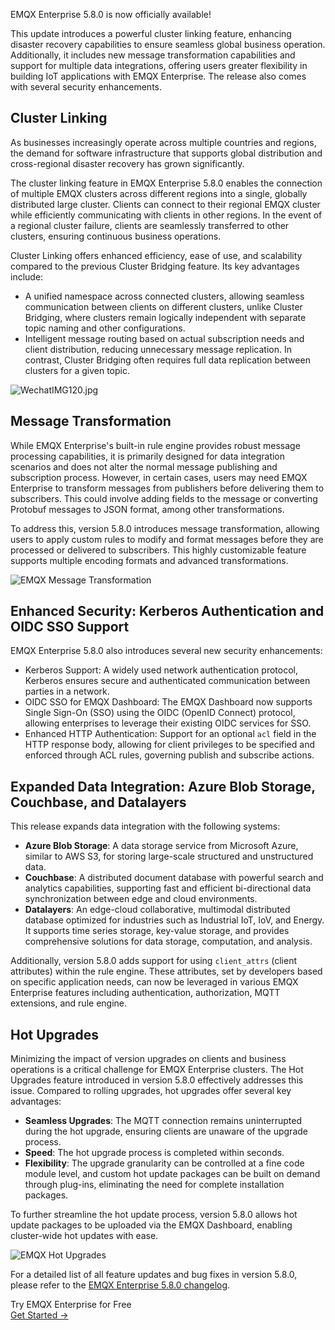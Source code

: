EMQX Enterprise 5.8.0 is now officially available!

This update introduces a powerful cluster linking feature, enhancing disaster recovery capabilities to ensure seamless global business operation. Additionally, it includes new message transformation capabilities and support for multiple data integrations, offering users greater flexibility in building IoT applications with EMQX Enterprise. The release also comes with several security enhancements.

## Cluster Linking

As businesses increasingly operate across multiple countries and regions, the demand for software infrastructure that supports global distribution and cross-regional disaster recovery has grown significantly.

The cluster linking feature in EMQX Enterprise 5.8.0 enables the connection of multiple EMQX clusters across different regions into a single, globally distributed large cluster. Clients can connect to their regional EMQX cluster while efficiently communicating with clients in other regions. In the event of a regional cluster failure, clients are seamlessly transferred to other clusters, ensuring continuous business operations.

Cluster Linking offers enhanced efficiency, ease of use, and scalability compared to the previous Cluster Bridging feature. Its key advantages include:

- A unified namespace across connected clusters, allowing seamless communication between clients on different clusters, unlike Cluster Bridging, where clusters remain logically independent with separate topic naming and other configurations.
- Intelligent message routing based on actual subscription needs and client distribution, reducing unnecessary message replication. In contrast, Cluster Bridging often requires full data replication between clusters for a given topic.

![WechatIMG120.jpg](https://assets.emqx.com/images/d87c4b48543e6b329e851253415b46e7.jpg)

## Message Transformation

While EMQX Enterprise's built-in rule engine provides robust message processing capabilities, it is primarily designed for data integration scenarios and does not alter the normal message publishing and subscription process. However, in certain cases, users may need EMQX Enterprise to transform messages from publishers before delivering them to subscribers. This could involve adding fields to the message or converting Protobuf messages to JSON format, among other transformations.

To address this, version 5.8.0 introduces message transformation, allowing users to apply custom rules to modify and format messages before they are processed or delivered to subscribers. This highly customizable feature supports multiple encoding formats and advanced transformations.

![EMQX Message Transformation](https://assets.emqx.com/images/9d3bd8813545e80d22b0947fa348ab9b.png)

## Enhanced Security: Kerberos Authentication and OIDC SSO Support

EMQX Enterprise 5.8.0 also introduces several new security enhancements:

- Kerberos Support: A widely used network authentication protocol, Kerberos ensures secure and authenticated communication between parties in a network.
- OIDC SSO for EMQX Dashboard: The EMQX Dashboard now supports Single Sign-On (SSO) using the OIDC (OpenID Connect) protocol, allowing enterprises to leverage their existing OIDC services for SSO.
- Enhanced HTTP Authentication: Support for an optional `acl` field in the HTTP response body, allowing for client privileges to be specified and enforced through ACL rules, governing publish and subscribe actions.

## Expanded Data Integration: Azure Blob Storage, Couchbase, and Datalayers

This release expands data integration with the following systems:

- **Azure Blob Storage**: A data storage service from Microsoft Azure, similar to AWS S3, for storing large-scale structured and unstructured data.
- **Couchbase**: A distributed document database with powerful search and analytics capabilities, supporting fast and efficient bi-directional data synchronization between edge and cloud environments.
- **Datalayers**: An edge-cloud collaborative, multimodal distributed database optimized for industries such as Industrial IoT, IoV, and Energy. It supports time series storage, key-value storage, and provides comprehensive solutions for data storage, computation, and analysis.

Additionally, version 5.8.0 adds support for using `client_attrs` (client attributes) within the rule engine. These attributes, set by developers based on specific application needs, can now be leveraged in various EMQX Enterprise features including authentication, authorization, MQTT extensions, and rule engine.

## Hot Upgrades

Minimizing the impact of version upgrades on clients and business operations is a critical challenge for EMQX Enterprise clusters. The Hot Upgrades feature introduced in version 5.8.0 effectively addresses this issue. Compared to rolling upgrades, hot upgrades offer several key advantages:

- **Seamless Upgrades**: The MQTT connection remains uninterrupted during the hot upgrade, ensuring clients are unaware of the upgrade process.
- **Speed**: The hot upgrade process is completed within seconds.
- **Flexibility**: The upgrade granularity can be controlled at a fine code module level, and custom hot update packages can be built on demand through plug-ins, eliminating the need for complete installation packages.

To further streamline the hot update process, version 5.8.0 allows hot update packages to be uploaded via the EMQX Dashboard, enabling cluster-wide hot updates with ease.

![EMQX Hot Upgrades](https://assets.emqx.com/images/a3026ab1c488c60cb3c3b90f54d6715f.png)

For a detailed list of all feature updates and bug fixes in version 5.8.0, please refer to the [EMQX Enterprise 5.8.0 changelog](https://www.emqx.com/en/changelogs/enterprise/5.8.0).



<section class="promotion">
    <div>
        Try EMQX Enterprise for Free
    </div>
    <a href="https://www.emqx.com/en/try?tab=self-managed" class="button is-gradient px-5">Get Started →</a>
</section>
